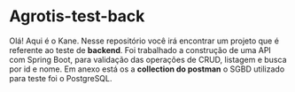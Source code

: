 # Agrotis-test-back

Olá! Aqui é o Kane. Nesse repositório você irá encontrar um projeto que é referente ao teste de **backend**. Foi trabalhado a construção de uma API com Spring Boot, para validação das operações de CRUD, listagem e busca por id e nome.
Em anexo está os a **collection do postman** o SGBD utilizado para teste  foi o PostgreSQL.